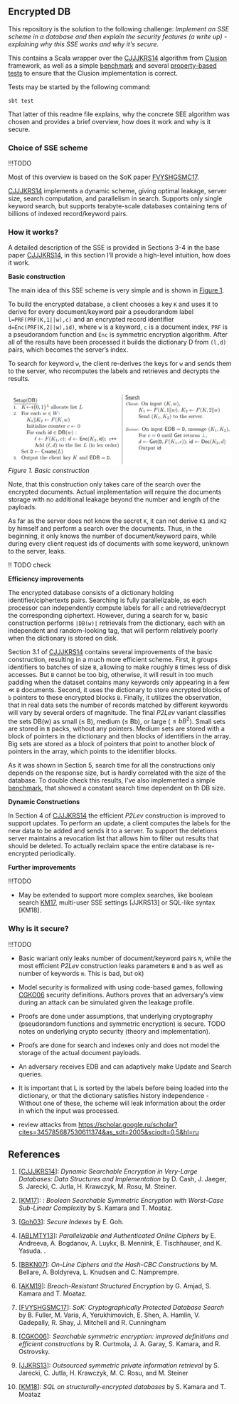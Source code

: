 ## Encrypted DB

This repository is the solution to the following challenge:
*Implement an SSE scheme in a database and then explain the security features (a write up) - 
explaining why this SSE works and why it's secure.*

This contains a Scala wrapper over the [CJJJKRS14] algorithm from [Clusion](https://github.com/encryptedsystems/Clusion)
framework, as well as a simple [benchmark](src/test/scala/org/encrypteddb/DynRHBenchmark.scala) and several
[property-based tests](src/test/scala/org/encrypteddb/DynRHSpec.scala) to ensure that
the Clusion implementation is correct.
 
Tests may be started by the following command:
```
sbt test
```

That latter of this readme file explains, why the concrete SEE algorithm was chosen and provides a brief overview, how does it work and why is it secure. 

### Choice of SSE scheme

!!!TODO

Most of this overview is based on the SoK paper [FVYSHGSMC17].

[CJJJKRS14] implements a dynamic scheme, giving optimal leakage, server size, search computation, and parallelism in search.
Supports only single keyword search, but supports terabyte-scale databases containing tens of billions of indexed record/keyword pairs.

### How it works?

A detailed description of the SSE is provided in Sections 3-4 in the base paper [CJJJKRS14], in this section I'll provide a high-level intuition, how does it work.

**Basic construction**

The main idea of this SSE scheme is very simple and is shown in [Figure 1](#Figure1).

To build the encrypted database, a client chooses a key `K` and uses it to derive 
for every document/keyword pair a pseudorandom label `l=PRF(PRF(K,1||w),c)` 
and an encrypted record identifier `d=Enc(PRF(K,2||w),id)`,
where `w` is a keyword, `c` is a document index, `PRF` is a pseudorandom function and `Enc` is symmetric encryption algorithm.
After all of the results have been processed it builds the dictionary D from `(l,d)` pairs, which becomes the server’s index.

To search for keyword `w`, the client re-derives the keys for `w` and sends them to the server, 
who recomputes the labels and retrieves and decrypts the results.

![Figure 1. Basic construction](assets/basic_construction.png)
*Figure 1. Basic construction*
<div id="#Figure1"></div>

Note, that this construction only takes care of the search over the encrypted documents.
Actual implementation will require the documents storage with no additional leakage beyond
the number and length of the payloads.

As far as the server does not know the secret `K`, it can not derive `K1` and `K2` by himself and perform a search over the documents.
Thus, in the beginning, it only knows the number of document/keyword pairs, while during every client request ids 
of documents with some keyword, unknown to the server, leaks.

!! TODO check

**Efficiency improvements**

The encrypted database consists of a dictionary holding identifier/ciphertexts pairs.
Searching is fully parallelizable, as each processor can independently compute labels for 
all `c` and retrieve/decrypt the corresponding ciphertext.
However, during a search for w, basic construction performs `|DB(w)|`
retrievals from the dictionary, each with an independent and random-looking tag,
that will perform relatively poorly when the dictionary is stored on disk.

Section 3.1 of [CJJJKRS14] contains several improvements of the basic construction, 
resulting in a much more efficient scheme.
First, it groups identifiers to batches of size `B`, allowing to make roughly `B` times less
of disk accesses. But `B` cannot be too big, otherwise, it will result in too much padding
when the dataset contains many keywords only appearing in a few ≪ `B` documents.
Second, it uses the dictionary to store encrypted blocks of `b` pointers to these encrypted blocks `B`.
Finally, it utilizes the observation, that in real data sets the number of records matched by different 
keywords will vary by several orders of magnitude.
The final *P2Lev* variant classifies the sets DB(w) as small (≤ B), medium (≤ Bb), or large ($≤ bB^2$). 
Small sets are stored in `B` packs, without any pointers.
Medium sets are stored with a block of pointers in the dictionary and then blocks of identifiers in the array.
Big sets are stored as a block of pointers that point to another block of pointers in the array,
which points to the identifier blocks.

As it was shown in Section 5, search time for all the constructions only depends on the response size, 
but is hardly correlated with the size of the database.
To double check this results, I've also implemented a simple [benchmark](src/test/scala/org/encrypteddb/DynRHBenchmark.scala),
that showed a constant search time dependent on th DB size.

 
**Dynamic Constructions**

In Section 4 of [CJJJKRS14] the efficient *P2Lev* construction is improved to support updates.
To perform an update, a client computes the labels for the new data to be added and sends it to a server. 
To support the deletions server maintains a revocation list that allows him to filter out results that should be deleted.
To actually reclaim space the entire database is re-encrypted periodically.

**Further improvements**

!!!TODO

- May be extended to support more complex searches, like boolean search [KM17],  multi-user SSE settings [JJKRS13] or SQL-like syntax [KM18].


### Why is it secure?
!!!TODO

- Basic wariant only leaks number of document/keyword pairs `N`, while the most efficient *P2Lev* construction leaks 
parameters `B` and `b` as well as number of keywords `m`. This is bad, but ok)

- Model security is formalized with using code-based games, following [CGKO06] security definitions. 
Authors proves that an adversary’s view during an attack can be simulated given the leakage profile. 
- Proofs are done under assumptions, that underlying cryptography (pseudorandom functions and symmetric encryption) is secure.
TODO  notes on underlying crypto security (theory and implementation).
- Proofs are done for search and indexes only and does not model the storage of the actual document payloads. 

- An adversary receives EDB and can adaptively make Update and Search queries.
- It is important
  that L is sorted by the labels before being loaded into the dictionary, or that the dictionary satisfies history
  independence - Without one of these, the scheme will leak information about the order in which the input
  was processed.

- review attacks from https://scholar.google.ru/scholar?cites=345785687530611374&as_sdt=2005&sciodt=0,5&hl=ru




## References

1. \[[CJJJKRS14](https://eprint.iacr.org/2014/853.pdf)\]:  *Dynamic Searchable Encryption in Very-Large Databases: Data Structures and Implementation* by D. Cash, J. Jaeger, S. Jarecki, C. Jutla, H. Krawczyk, M. Rosu, M. Steiner.

2. \[[KM17](https://eprint.iacr.org/2017/126.pdf)\]: :  *Boolean Searchable Symmetric Encryption with Worst-Case Sub-Linear Complexity* by S. Kamara and T. Moataz. 

3. \[[Goh03](https://eprint.iacr.org/2003/216.pdf)\]: *Secure Indexes* by E. Goh. 

4. \[[ABLMTY13](https://eprint.iacr.org/2013/790.pdf)\]: *Parallelizable and
   Authenticated Online Ciphers* by E. Andreeva, A.  Bogdanov, A. Luykx, B.
Mennink, E. Tischhauser, and K. Yasuda. . 

5. \[[BBKN07](https://cseweb.ucsd.edu/~mihir/papers/olc.pdf)\]:  *On-Line
   Ciphers and the Hash-CBC Constructions* by M. Bellare, A. Boldyreva, L.
Knudsen and C. Namprempre.

6. \[[AKM19](https://eprint.iacr.org/2018/195.pdf)\]: *Breach-Resistant Structured Encryption* by 
   G. Amjad, S. Kamara and T. Moataz.

7. \[[FVYSHGSMC17](https://arxiv.org/pdf/1703.02014.pdf)\]: *SoK: Cryptographically Protected Database Search* 
by B. Fuller, M. Varia, A, Yerukhimovich, E. Shen, A. Hamlin, V. Gadepally, R. Shay, J. Mitchell and R. Cunningham

8. \[[CGKO06](https://eprint.iacr.org/2006/210.pdf)\]: *Searchable symmetric encryption: improved definitions and efficient constructions* 
   by R. Curtmola, J. A. Garay, S. Kamara, and R. Ostrovsky.

9. \[[JJKRS13](https://dl.acm.org/doi/pdf/10.1145/2508859.2516730)\]: *Outsourced symmetric private information retrieval* 
   by S. Jarecki, C. Jutla, H. Krawczyk, M. C. Rosu, and M. Steiner

10. \[[KM18](https://img.chainnews.com/paper/7f91b993ef8bcf4fab5522de54267780.pdf)\]: *SQL on structurally-encrypted databases* 
   by S. Kamara and T. Moataz
   
   

[FVYSHGSMC17]: https://arxiv.org/pdf/1703.02014.pdf
[CJJJKRS14]: https://eprint.iacr.org/2014/853.pdf
[KM17]: https://eprint.iacr.org/2017/126.pdf
[Goh03]: https://eprint.iacr.org/2003/216.pdf
[ABLMTY13]: https://eprint.iacr.org/2013/790.pdf
[BBKN07]: https://cseweb.ucsd.edu/~mihir/papers/olc.pdf
[AKM19]: https://eprint.iacr.org/2018/195.pdf
[CGKO06]: https://eprint.iacr.org/2006/210.pdf
